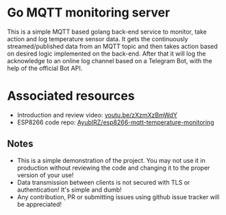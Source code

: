 # Go MQTT monitoring server

This is a simple MQTT based golang back-end service to monitor, take action and log temperature sensor data. It gets the continuously streamed/published data from an MQTT topic and then takes action based on desired logic implemented on the back-end. After that it will log the acknowledge to an online log channel based on a Telegram Bot, with the help of the official Bot API. 

# Associated resources
- Introduction and review video: [youtu.be/zXzmXzBmWdY](https://youtu.be/zXzmXzBmWdY)
- ESP8266 code repo: [AyubIRZ/esp8266-mqtt-temperature-monitoring](https://github.com/AyubIRZ/esp8266-mqtt-temperature-monitoring)

## Notes
- This is a simple demonstration of the project. You may not use it in production without reviewing the code and changing it to the proper version of your use!
- Data transmission between clients is not secured with TLS or authentication! It's simple and dumb!
-  Any contribution, PR or submitting issues using github issue tracker will be appreciated!
